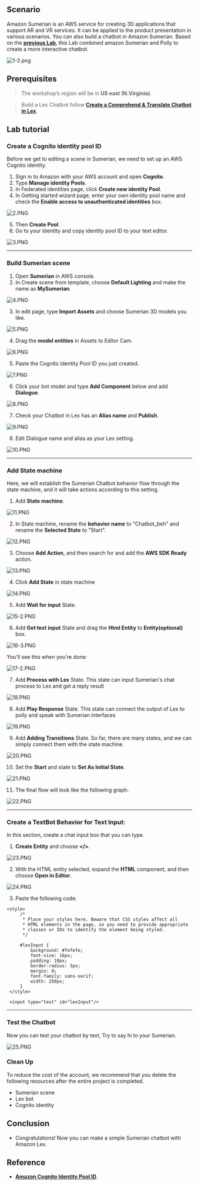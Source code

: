 ## Scenario
Amazon Sumerian is an AWS service for creating 3D applications that support AR and VR services. It can be applied to the product presentation in various scenarios. You can also build a chatbot in Amazon Sumerian. 
Based on the [**previous Lab**](https://github.com/JellalYu/Create-a-Comprehend-Translate-Chatbot-in-Lex), this Lab combined amazon Sumerian and Polly to create a more interactive chatbot.

![1-2.png](/Imgs/1-2.png) 


## Prerequisites
> The workshop’s region will be in **US east (N.Virginia)**.

> Build a Lex Chatbot follow [**Create a Comprehend & Translate Chatbot in Lex**](https://github.com/JellalYu/Create-a-Comprehend-Translate-Chatbot-in-Lex).


## Lab tutorial

### Create a Cognito identity pool ID
Before we get to editing a scene in Sumerian, we need to set up an AWS Cognito identity.

1.    Sign in to Amazon with your AWS account and open **Cognito**.
2.    Type **Manage identity Pools**.
3.    In Federated identities page, click **Create new identity Pool**.
4.    In Getting started wizard page, enter your own identity pool name and check the **Enable access to unauthenticated identities** box.

![2.PNG](/Imgs/2.PNG) 

5.    Then **Create Pool**.
6. Go to your Identity and copy identity pool ID to your text editor.

![3.PNG](/Imgs/3.PNG)

---
### Build Sumerian scene
1. Open **Sumerian** in AWS console.
2. In Create scene from template, choose **Default Lighting** and make the name as **MySumerian**.

![4.PNG](/Imgs/4.PNG)

3. In edit page, type **Import Assets** and choose Sumerian 3D models you like. 

![5.PNG](/Imgs/5.PNG)

4. Drag the **model entities** in Assets to Editor Cam.

![6.PNG](/Imgs/6.PNG)

5. Paste the Cognito Identity Pool ID you just created. 

![7.PNG](/Imgs/7.PNG)

6. Click your bot model and type **Add Component** below and add **Dialogue**. 

![8.PNG](/Imgs/8.PNG)

7. Check your Chatbot in Lex has an **Alias name** and **Publish**. 

![9.PNG](/Imgs/9.PNG)

 8. Edit Dialogue name and alias as your Lex setting.
 
![10.PNG](/Imgs/10.PNG)

---
### Add State machine
Here, we will establish the Sumerian Chatbot behavior flow through the state machine, and it will take actions according to this setting.

1. Add **State machine**.

![11.PNG](/Imgs/11.PNG)

2. In State machine, rename the **behavior name** to "Chatbot_beh" and rename the **Selected State** to "Start".

![12.PNG](/Imgs/12.PNG)

3. Choose **Add Action**, and then search for and add the **AWS SDK Ready** action.

![13.PNG](/Imgs/13.PNG)

4. Click **Add State** in state machine

![14.PNG](/Imgs/14.PNG)


5. Add **Wait for input** State.

![15-2.PNG](/Imgs/15-2.PNG)

6. Add **Get text input** State and drag the **Html Entity** to **Entity(optional)** box.

![16-3.PNG](/Imgs/16-3.PNG)

You'll see this when you're done:

![17-2.PNG](/Imgs/17-2.PNG)

7. Add **Process with Lex** State.
This state can input Sumerian's chat process to Lex and get a reply result

![18.PNG](/Imgs/18.PNG)

8. Add **Play Response** State.
This state can connect the output of Lex to polly and speak with Sumerian interfaces

![19.PNG](/Imgs/19.PNG)

9. Add **Adding Transitions** State.
So far, there are many states, and we can simply connect them with the state machine.

![20.PNG](/Imgs/20.PNG)

10. Set the **Start** and state to **Set As Initial State**.

![21.PNG](/Imgs/21.PNG)

11. The final flow will look like the following graph.

![22.PNG](/Imgs/22.PNG)

---
### Create a TextBot Behavior for Text Input:


In this section, create a chat input box that you can type.

1.  **Create Entity** and choose **</>**.

![23.PNG](/Imgs/23.PNG)


2.  With the HTML entity selected, expand the **HTML** component, and then choose **Open in Editor**.

![24.PNG](/Imgs/24.PNG)

3. Paste the following code:

```
<style>
     /*
      * Place your styles here. Beware that CSS styles affect all
      * HTML elements in the page, so you need to provide appropriate
      * classes or IDs to identify the element being styled.
      */

     #lexInput {
         background: #fefefe;
         font-size: 16px;
         padding: 10px;
         border-radius: 3px;
         margin: 0;
         font-family: sans-serif;
         width: 250px;
     }
 </style>

 <input type="text" id="lexInput"/>
```
---
### Test the Chatbot
Now you can test your chatbot by text, Try to say hi to your Sumerian.

![25.PNG](/Imgs/25.PNG)

### Clean Up
To reduce the cost of the account, we recommend that you delete the following resources after the entire project is completed.

* Sumerian scene
* Lex bot
* Cognito identity

## Conclusion
* Congratulations! Now you can make a simple Sumerian chatbot with Amazon Lex. 

## Reference
* [**Amazon Cognito Identity Pool ID**](https://docs.aws.amazon.com/cognito/latest/developerguide/tutorial-create-identity-pool.html).
